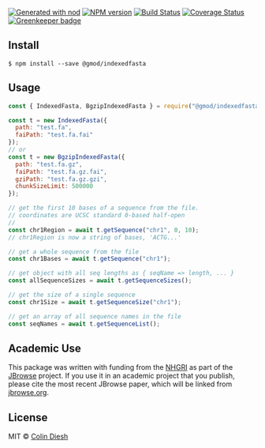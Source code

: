 [![Generated with nod](https://img.shields.io/badge/generator-nod-2196F3.svg?style=flat-square)](https://github.com/diegohaz/nod)
[![NPM version](https://img.shields.io/npm/v/@gmod/indexedfasta.svg?style=flat-square)](https://npmjs.org/package/@gmod/indexedfasta)
[![Build Status](https://img.shields.io/travis/GMOD/indexedfasta-js/master.svg?style=flat-square)](https://travis-ci.org/GMOD/indexedfasta-js) [![Coverage Status](https://img.shields.io/codecov/c/github/GMOD/indexedfasta-js/master.svg?style=flat-square)](https://codecov.io/gh/GMOD/indexedfasta-js/branch/master) [![Greenkeeper badge](https://badges.greenkeeper.io/GMOD/indexedfasta-js.svg)](https://greenkeeper.io/)

## Install

    $ npm install --save @gmod/indexedfasta

## Usage

```js
const { IndexedFasta, BgzipIndexedFasta } = require("@gmod/indexedfasta");

const t = new IndexedFasta({
  path: "test.fa",
  faiPath: "test.fa.fai"
});
// or
const t = new BgzipIndexedFasta({
  path: "test.fa.gz",
  faiPath: "test.fa.gz.fai",
  gziPath: "test.fa.gz.gzi",
  chunkSizeLimit: 500000
});

// get the first 10 bases of a sequence from the file.
// coordinates are UCSC standard 0-based half-open
//
const chr1Region = await t.getSequence("chr1", 0, 10);
// chr1Region is now a string of bases, 'ACTG...'

// get a whole sequence from the file
const chr1Bases = await t.getSequence("chr1");

// get object with all seq lengths as { seqName => length, ... }
const allSequenceSizes = await t.getSequenceSizes();

// get the size of a single sequence
const chr1Size = await t.getSequenceSize("chr1");

// get an array of all sequence names in the file
const seqNames = await t.getSequenceList();
```

## Academic Use

This package was written with funding from the [NHGRI](http://genome.gov) as part of the [JBrowse](http://jbrowse.org) project. If you use it in an academic project that you publish, please cite the most recent JBrowse paper, which will be linked from [jbrowse.org](http://jbrowse.org).

## License

MIT © [Colin Diesh](https://github.com/cmdcolin)
